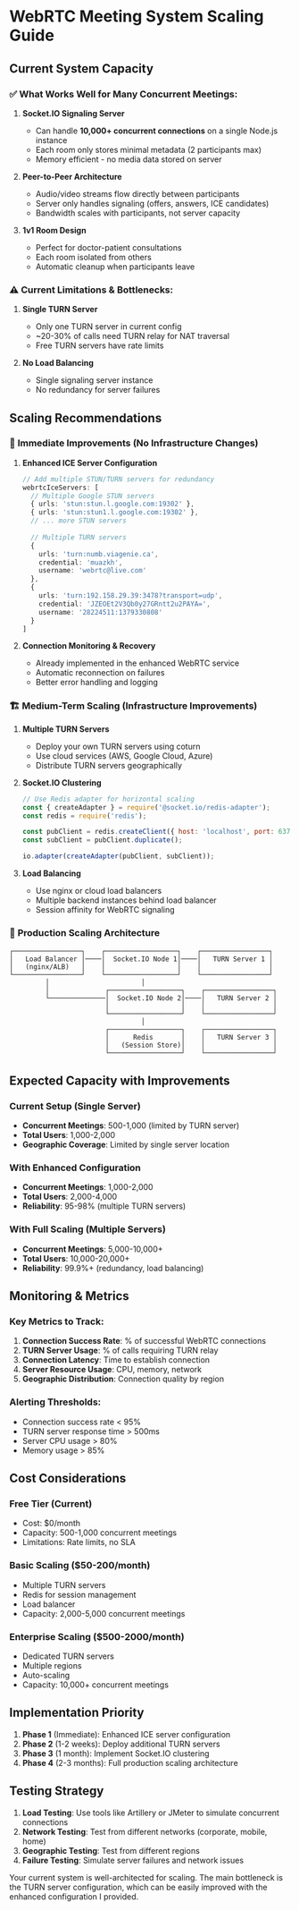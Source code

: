 # WebRTC Meeting System Scaling Guide

## Current System Capacity

### ✅ **What Works Well for Many Concurrent Meetings:**

1. **Socket.IO Signaling Server**
   - Can handle **10,000+ concurrent connections** on a single Node.js instance
   - Each room only stores minimal metadata (2 participants max)
   - Memory efficient - no media data stored on server

2. **Peer-to-Peer Architecture**
   - Audio/video streams flow directly between participants
   - Server only handles signaling (offers, answers, ICE candidates)
   - Bandwidth scales with participants, not server capacity

3. **1v1 Room Design**
   - Perfect for doctor-patient consultations
   - Each room isolated from others
   - Automatic cleanup when participants leave

### ⚠️ **Current Limitations & Bottlenecks:**

1. **Single TURN Server**
   - Only one TURN server in current config
   - ~20-30% of calls need TURN relay for NAT traversal
   - Free TURN servers have rate limits

2. **No Load Balancing**
   - Single signaling server instance
   - No redundancy for server failures

## Scaling Recommendations

### 🚀 **Immediate Improvements (No Infrastructure Changes)**

1. **Enhanced ICE Server Configuration**
   ```typescript
   // Add multiple STUN/TURN servers for redundancy
   webrtcIceServers: [
     // Multiple Google STUN servers
     { urls: 'stun:stun.l.google.com:19302' },
     { urls: 'stun:stun1.l.google.com:19302' },
     // ... more STUN servers
     
     // Multiple TURN servers
     {
       urls: 'turn:numb.viagenie.ca',
       credential: 'muazkh',
       username: 'webrtc@live.com'
     },
     {
       urls: 'turn:192.158.29.39:3478?transport=udp',
       credential: 'JZEOEt2V3Qb0y27GRntt2u2PAYA=',
       username: '28224511:1379330808'
     }
   ]
   ```

2. **Connection Monitoring & Recovery**
   - Already implemented in the enhanced WebRTC service
   - Automatic reconnection on failures
   - Better error handling and logging

### 🏗️ **Medium-Term Scaling (Infrastructure Improvements)**

1. **Multiple TURN Servers**
   - Deploy your own TURN servers using coturn
   - Use cloud services (AWS, Google Cloud, Azure)
   - Distribute TURN servers geographically

2. **Socket.IO Clustering**
   ```javascript
   // Use Redis adapter for horizontal scaling
   const { createAdapter } = require('@socket.io/redis-adapter');
   const redis = require('redis');
   
   const pubClient = redis.createClient({ host: 'localhost', port: 6379 });
   const subClient = pubClient.duplicate();
   
   io.adapter(createAdapter(pubClient, subClient));
   ```

3. **Load Balancing**
   - Use nginx or cloud load balancers
   - Multiple backend instances behind load balancer
   - Session affinity for WebRTC signaling

### 🎯 **Production Scaling Architecture**

```
┌─────────────────┐    ┌──────────────────┐    ┌─────────────────┐
│   Load Balancer │────│  Socket.IO Node 1│────│   TURN Server 1 │
│   (nginx/ALB)   │    │                  │    │                 │
└─────────────────┘    └──────────────────┘    └─────────────────┘
         │                       │
         │              ┌──────────────────┐    ┌─────────────────┐
         └──────────────│  Socket.IO Node 2│────│   TURN Server 2 │
                        │                  │    │                 │
                        └──────────────────┘    └─────────────────┘
                                 │
                        ┌──────────────────┐    ┌─────────────────┐
                        │      Redis       │    │   TURN Server 3 │
                        │   (Session Store)│    │                 │
                        └──────────────────┘    └─────────────────┘
```

## Expected Capacity with Improvements

### **Current Setup (Single Server)**
- **Concurrent Meetings**: 500-1,000 (limited by TURN server)
- **Total Users**: 1,000-2,000
- **Geographic Coverage**: Limited by single server location

### **With Enhanced Configuration**
- **Concurrent Meetings**: 1,000-2,000
- **Total Users**: 2,000-4,000
- **Reliability**: 95-98% (multiple TURN servers)

### **With Full Scaling (Multiple Servers)**
- **Concurrent Meetings**: 5,000-10,000+
- **Total Users**: 10,000-20,000+
- **Reliability**: 99.9%+ (redundancy, load balancing)

## Monitoring & Metrics

### Key Metrics to Track:
1. **Connection Success Rate**: % of successful WebRTC connections
2. **TURN Server Usage**: % of calls requiring TURN relay
3. **Connection Latency**: Time to establish connection
4. **Server Resource Usage**: CPU, memory, network
5. **Geographic Distribution**: Connection quality by region

### Alerting Thresholds:
- Connection success rate < 95%
- TURN server response time > 500ms
- Server CPU usage > 80%
- Memory usage > 85%

## Cost Considerations

### **Free Tier (Current)**
- Cost: $0/month
- Capacity: 500-1,000 concurrent meetings
- Limitations: Rate limits, no SLA

### **Basic Scaling ($50-200/month)**
- Multiple TURN servers
- Redis for session management
- Load balancer
- Capacity: 2,000-5,000 concurrent meetings

### **Enterprise Scaling ($500-2000/month)**
- Dedicated TURN servers
- Multiple regions
- Auto-scaling
- Capacity: 10,000+ concurrent meetings

## Implementation Priority

1. **Phase 1** (Immediate): Enhanced ICE server configuration
2. **Phase 2** (1-2 weeks): Deploy additional TURN servers
3. **Phase 3** (1 month): Implement Socket.IO clustering
4. **Phase 4** (2-3 months): Full production scaling architecture

## Testing Strategy

1. **Load Testing**: Use tools like Artillery or JMeter to simulate concurrent connections
2. **Network Testing**: Test from different networks (corporate, mobile, home)
3. **Geographic Testing**: Test from different regions
4. **Failure Testing**: Simulate server failures and network issues

Your current system is well-architected for scaling. The main bottleneck is the TURN server configuration, which can be easily improved with the enhanced configuration I provided.

